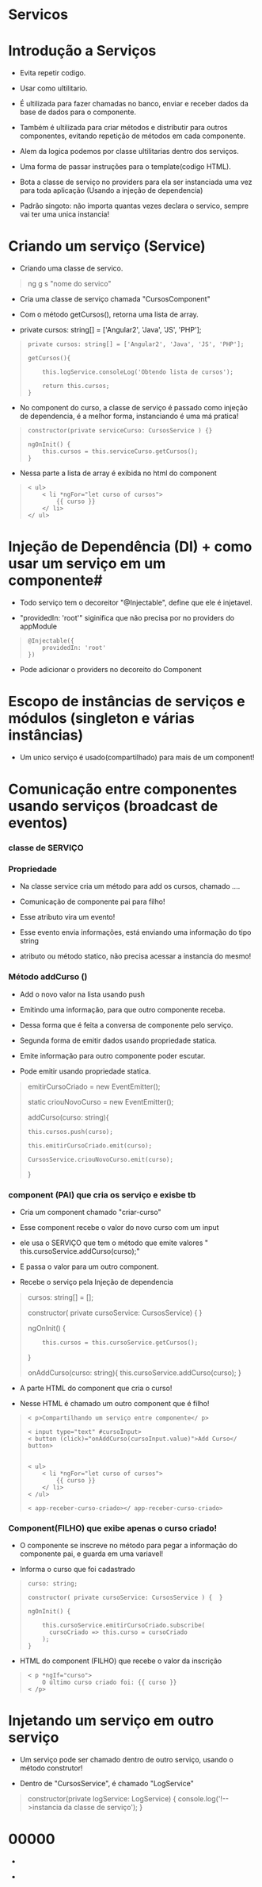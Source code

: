# Servicos


# Introdução a Serviços

 - Evita repetir codigo.

 - Usar como ultilitario.

 - É ultilizada para fazer chamadas no banco, enviar e receber dados 
da base de dados para o componente.

 - Também é ultilizada para criar métodos e distributir para outros componentes, evitando
repetição de métodos em cada componente.

 - Alem da logica podemos por classe ultilitarias dentro dos serviços.

 - Uma forma de passar instruções para o template(codigo HTML).

 - Bota a classe de serviço no providers para ela ser instanciada uma vez para toda aplicação (Usando a injeção de dependencia)

 - Padrão singoto: não importa quantas vezes declara o servico, sempre vai ter uma unica instancia!


# Criando um serviço (Service)

 - Criando uma classe de servico.

 <blockquote> ng g s "nome do servico" </blockquote>

 - Cria uma classe de serviço chamada "CursosComponent"

 - Com o método getCursos(), retorna uma lista de array.

 - private cursos: string[] = ['Angular2', 'Java', 'JS', 'PHP'];

 <blockquote>

 	private cursos: string[] = ['Angular2', 'Java', 'JS', 'PHP'];

 	getCursos(){
    
	    this.logService.consoleLog('Obtendo lista de cursos');

	    return this.cursos;
  	}
 	
 </blockquote>

 - No component do curso, a classe de serviço é passado como injeção de dependencia, é a melhor forma, instanciando é uma má pratica!

 <blockquote>

 	constructor(private serviceCurso: CursosService ) {}

 	ngOnInit() {
    	this.cursos = this.serviceCurso.getCursos();
	}
 	
 </blockquote>

 - Nessa parte a lista de array é exibida no html do component

 <blockquote>


	< ul>
	    < li *ngFor="let curso of cursos">
	        {{ curso }}
	    </ li>
	</ ul>
 	
 </blockquote>


# Injeção de Dependência (DI) + como usar um serviço em um componente# 


 - Todo serviço tem o decoreitor "@Injectable", define que ele é injetavel.

 - "providedIn: 'root'" siginifica que não precisa por no providers do appModule

 <blockquote>

 	@Injectable({
  		providedIn: 'root'
	})
 	
 </blockquote>

 - Pode adicionar o providers no decoreito do Component


# Escopo de instâncias de serviços e módulos (singleton e várias instâncias)

 - Um unico serviço é usado(compartilhado) para mais de um component!

# Comunicação entre componentes usando serviços (broadcast de eventos)

 ###  classe de SERVIÇO

 ### Propriedade

  - Na classe service cria um método para add os cursos, chamado ....

  - Comunicação de componente pai para filho!

  - Esse atributo vira um evento!

  - Esse evento envia informações, está enviando uma informação do tipo string

  - atributo ou método statico, não precisa acessar a instancia do mesmo!

 ### Método addCurso ()

  - Add o novo valor na lista usando push

  - Emitindo uma informação, para que outro componente receba.

  - Dessa forma que é feita a conversa de componente pelo serviço.

  - Segunda forma de emitir dados usando propriedade statica.

  - Emite informação para outro componente poder escutar.

  - Pode emitir usando propriedade statica.

 <blockquote>
 	 
  emitirCursoCriado = new EventEmitter<string>();	 
  
  static criouNovoCurso = new EventEmitter<string>();

  addCurso(curso: string){
  
  	this.cursos.push(curso);
  
    this.emitirCursoCriado.emit(curso);
    
    CursosService.criouNovoCurso.emit(curso);
  }
 </blockquote>


 ### component (PAI) que cria os serviço e exisbe tb

 - Cria um component chamado "criar-curso"

 - Esse component recebe o valor do novo curso com um input

 - ele usa o SERVIÇO que tem o método que emite valores " this.cursoService.addCurso(curso);"

 - E passa o valor para um outro component.

 - Recebe o serviço pela Injeção de dependencia

 <blockquote>

   cursos: string[] = [];
  	
   constructor( private cursoService: CursosService) { }

   ngOnInit() {
    
	    this.cursos = this.cursoService.getCursos();
   }
  
  onAddCurso(curso: string){
    this.cursoService.addCurso(curso);
   }
 </blockquote>

 - A parte HTML do component que cria o curso!

 - Nesse HTML é chamado um outro component que é filho!

 <blockquote>

 	< p>Compartilhando um serviço entre componente</ p>

	< input type="text" #cursoInput>
	< button (click)="onAddCurso(cursoInput.value)">Add Curso</ button>


	< ul>
	    < li *ngFor="let curso of cursos">
	        {{ curso }}
	    </ li>
	< /ul>

	< app-receber-curso-criado></ app-receber-curso-criado>
 	
 </blockquote>

 ### Component(FILHO) que exibe apenas o curso criado!
 
 - O componente se inscreve no método para pegar a informação do componente pai, e guarda em uma variavel!

 - Informa o curso que foi cadastrado

 <blockquote>

 	curso: string;

  	constructor( private cursoService: CursosService ) {  }

	ngOnInit() {

	    this.cursoService.emitirCursoCriado.subscribe(
	      cursoCriado => this.curso = cursoCriado
	    );
	}

 </blockquote>

 - HTML do component (FILHO) que recebe o valor da inscrição

 <blockquote>

 	< p *ngIf="curso">
    	O último curso criado foi: {{ curso }}
	< /p> 	
 	
 </blockquote>


# Injetando um serviço em outro serviço

 - Um serviço pode ser chamado dentro de outro serviço, usando o método construtor!

 - Dentro de "CursosService", é chamado "LogService"

 <blockquote>
	 constructor(private logService: LogService) {
	    console.log('!-->instancia da classe de serviço');
	  }  	
 </blockquote>


# 00000


 -

 <blockquote>
 	
 	
 </blockquote>

 -

 <blockquote>
 	
 	
 </blockquote>




